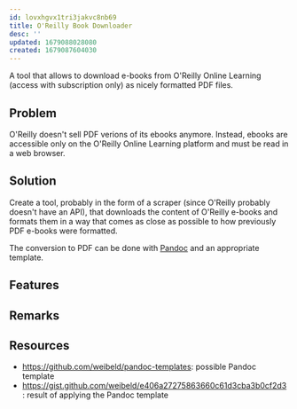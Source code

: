 ```yaml
---
id: lovxhgvx1tri3jakvc8nb69
title: O'Reilly Book Downloader
desc: ''
updated: 1679088028080
created: 1679087604030
---
```


A tool that allows to download e-books from O'Reilly Online Learning (access with subscription only) as nicely formatted PDF files.

## Problem

O'Reilly doesn't sell PDF verions of its ebooks anymore. Instead, ebooks are accessible only on the O'Reilly Online Learning platform and must be read in a web browser.

## Solution

Create a tool, probably in the form of a scraper (since O'Reilly probably doesn't have an API), that downloads the content of O'Reilly e-books and formats them in a way that comes as close as possible to how previously PDF e-books were formatted.

The conversion to PDF can be done with [Pandoc](https://pandoc.org/) and an appropriate template.

## Features

<!-- What features does the project have? -->

## Remarks

<!-- Further remarks about the project -->

## Resources

- https://github.com/weibeld/pandoc-templates: possible Pandoc template
- https://gist.github.com/weibeld/e406a27275863660c61d3cba3b0cf2d3: result of applying the Pandoc template